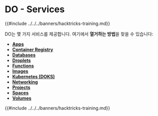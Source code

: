 # DO - Services

{{#include ../../../banners/hacktricks-training.md}}

DO는 몇 가지 서비스를 제공합니다. 여기에서 **열거하는 방법**을 찾을 수 있습니다:

- [**Apps**](do-apps.md)
- [**Container Registry**](do-container-registry.md)
- [**Databases**](do-databases.md)
- [**Droplets**](do-droplets.md)
- [**Functions**](do-functions.md)
- [**Images**](do-images.md)
- [**Kubernetes (DOKS)**](do-kubernetes-doks.md)
- [**Networking**](do-networking.md)
- [**Projects**](do-projects.md)
- [**Spaces**](do-spaces.md)
- [**Volumes**](do-volumes.md)

{{#include ../../../banners/hacktricks-training.md}}
